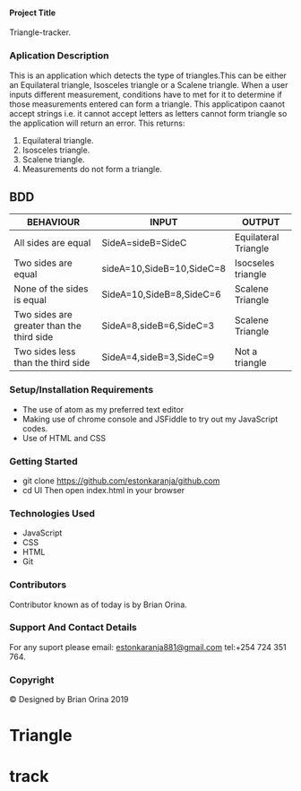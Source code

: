 #### Project Title
Triangle-tracker.

### Aplication Description
This is an application which detects the type of triangles.This can be either an Equilateral triangle, Isosceles triangle or a Scalene triangle. When a user inputs different measurement, conditions have to met for it to determine if those measurements entered can form a triangle. This applicatipon caanot accept strings i.e. it cannot accept letters as letters cannot form triangle so the application will return an error.
This returns:
1. Equilateral triangle.
2. Isosceles triangle.
3. Scalene triangle.
4. Measurements do not form a triangle.

## BDD

| BEHAVIOUR                                 | INPUT                     | OUTPUT               |
|-------------------------------------------|---------------------------|----------------------|
| All sides are equal                       | SideA=sideB=SideC         | Equilateral Triangle |
| Two sides are equal                       | sideA=10,SideB=10,SideC=8 | Isocseles triangle   |
| None of the sides is equal                | SideA=10,SideB=8,SideC=6  | Scalene Triangle     |
| Two sides are greater than the third side | SideA=8,sideB=6,SideC=3   | Scalene Triangle     |
| Two sides less than the third side        | SideA=4,sideB=3,SideC=9   | Not a triangle       |


### Setup/Installation Requirements
- The use of atom as my preferred text editor
- Making use of chrome console and JSFiddle to try out my JavaScript codes.
- Use of HTML and CSS

### Getting Started
* git clone https://github.com/estonkaranja/github.com
* cd UI Then open index.html in your browser

### Technologies Used
- JavaScript
- CSS
- HTML
- Git

### Contributors
Contributor known as of today is by Brian Orina.

### Support And Contact Details
For any suport please email: estonkaranja881@gmail.com tel:+254 724 351 764.

### Copyright
© Designed by Brian Orina 2019
# Triangle
# track
